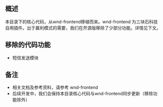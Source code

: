 ## 概述
本目录下的核心代码，从wnd-frontend移植而来。wnd-frontend 为三块石科技自用插件。出于赢利模式的需要，我们在开源版移除了少部分功能。详情见下文。

## 移除的代码功能
- 短信发送模块

## 备注
- 相关文档及参考资料，请参考 wnd-frontend
- 后续开发中，我们会保持本目录核心代码与wnd-frontend同步更新（移除功能除外）
